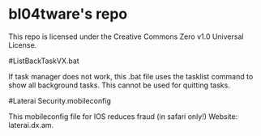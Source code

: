 # bl04tware's repo

This repo is licensed under the Creative Commons Zero v1.0 Universal License.

#ListBackTaskVX.bat

If task manager does not work, this .bat file uses the tasklist command to show all background tasks. This cannot be used for quitting tasks.

#Laterai Security.mobileconfig

This mobileconfig file for IOS reduces fraud (in safari only!)
Website: laterai.dx.am.
